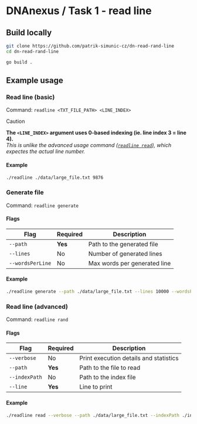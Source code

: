 
# DNAnexus / Task 1 - read line

## Build locally

```bash
git clone https://github.com/patrik-simunic-cz/dn-read-rand-line
cd dn-read-rand-line

go build .
```

## Example usage

### Read line (basic)

Command: `readline <TXT_FILE_PATH> <LINE_INDEX>`

> [!CAUTION]
> **The `<LINE_INDEX>` argument uses 0-based indexing (ie. line index 3 = line 4).**<br>
> _This is unlike the advanced usage command ([`readline read`](#read-line-advanced)), which expectes the actual line number._

#### Example

```bash
./readline ./data/large_file.txt 9876
```

### Generate file

Command: `readline generate`

#### Flags

|Flag|Required|Description|
|-|-|-|
|`--path`|**Yes**|Path to the generated file|
|`--lines`|No|Number of generated lines|
|`--wordsPerLine`|No|Max words per generated line|

#### Example

```bash
./readline generate --path ./data/large_file.txt --lines 10000 --wordsPerLine 20
```

### Read line (advanced)

Command: `readline rand`

#### Flags

|Flag|Required|Description|
|-|-|-|
|`--verbose`|No|Print execution details and statistics|
|`--path`|**Yes**|Path to the file to read|
|`--indexPath`|No|Path to the index file|
|`--line`|**Yes**|Line to print|

#### Example

```bash
./readline read --verbose --path ./data/large_file.txt --indexPath ./index.idx --line 9876
```
